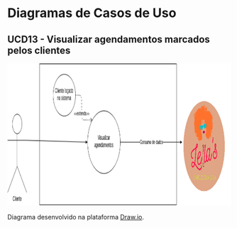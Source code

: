 # Diagramas de Casos de Uso

## UCD13 - Visualizar agendamentos marcados pelos clientes
<div class="toolgrid">
	<div>
        <img height="320px" src="../../../../img/diagramas-casos-uso/diagramas-v1/uc13.png"> 
    </div>
</div>
<p align="justify">Diagrama desenvolvido na plataforma <a href = "https://app.diagrams.net/">Draw.io</a>.</p>